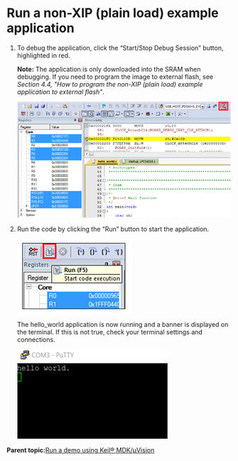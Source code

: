 # Run a non-XIP \(plain load\) example application

1.  To debug the application, click the “Start/Stop Debug Session” button, highlighted in red.

    **Note:** The application is only downloaded into the SRAM when debugging. If you need to program the image to external flash, see *Section 4.4, "How to program the non-XIP \(plain load\) example application to external flash"*.

    ![](../images/stop_at_main_when_run_debugging_lpc540xx.png "Stop at main() when run debugging")

2.  Run the code by clicking the “Run” button to start the application.

    ![](../images/go_button.png "Go button")

    The hello\_world application is now running and a banner is displayed on the terminal. If this is not true, check your terminal settings and connections.

    ![](../images/text_display_hello_world.png "Text display of the hello_world demo")


**Parent topic:**[Run a demo using Keil® MDK/μVision](../topics/run_a_demo_using_keil__mdk_vision.md)

